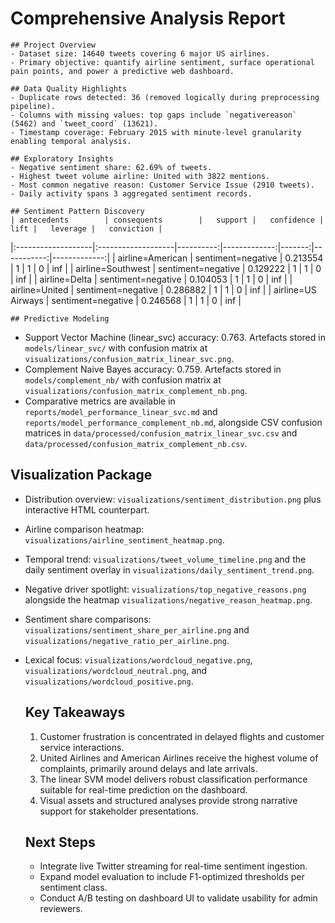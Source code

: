 # Comprehensive Analysis Report

    ## Project Overview
    - Dataset size: 14640 tweets covering 6 major US airlines.
    - Primary objective: quantify airline sentiment, surface operational pain points, and power a predictive web dashboard.

    ## Data Quality Highlights
    - Duplicate rows detected: 36 (removed logically during preprocessing pipeline).
    - Columns with missing values: top gaps include `negativereason` (5462) and `tweet_coord` (13621).
    - Timestamp coverage: February 2015 with minute-level granularity enabling temporal analysis.

    ## Exploratory Insights
    - Negative sentiment share: 62.69% of tweets.
    - Highest tweet volume airline: United with 3822 mentions.
    - Most common negative reason: Customer Service Issue (2910 tweets).
    - Daily activity spans 3 aggregated sentiment records.

    ## Sentiment Pattern Discovery
    | antecedents        | consequents        |   support |   confidence |   lift |   leverage |   conviction |
|:-------------------|:-------------------|----------:|-------------:|-------:|-----------:|-------------:|
| airline=American   | sentiment=negative |  0.213554 |            1 |      1 |          0 |          inf |
| airline=Southwest  | sentiment=negative |  0.129222 |            1 |      1 |          0 |          inf |
| airline=Delta      | sentiment=negative |  0.104053 |            1 |      1 |          0 |          inf |
| airline=United     | sentiment=negative |  0.286882 |            1 |      1 |          0 |          inf |
| airline=US Airways | sentiment=negative |  0.246568 |            1 |      1 |          0 |          inf |

    ## Predictive Modeling
- Support Vector Machine (linear_svc) accuracy: 0.763. Artefacts stored in `models/linear_svc/` with confusion matrix at `visualizations/confusion_matrix_linear_svc.png`.
- Complement Naive Bayes accuracy: 0.759. Artefacts stored in `models/complement_nb/` with confusion matrix at `visualizations/confusion_matrix_complement_nb.png`.
- Comparative metrics are available in `reports/model_performance_linear_svc.md` and `reports/model_performance_complement_nb.md`, alongside CSV confusion matrices in `data/processed/confusion_matrix_linear_svc.csv` and `data/processed/confusion_matrix_complement_nb.csv`.

## Visualization Package
- Distribution overview: `visualizations/sentiment_distribution.png` plus interactive HTML counterpart.
- Airline comparison heatmap: `visualizations/airline_sentiment_heatmap.png`.
- Temporal trend: `visualizations/tweet_volume_timeline.png` and the daily sentiment overlay in `visualizations/daily_sentiment_trend.png`.
- Negative driver spotlight: `visualizations/top_negative_reasons.png` alongside the heatmap `visualizations/negative_reason_heatmap.png`.
- Sentiment share comparisons: `visualizations/sentiment_share_per_airline.png` and `visualizations/negative_ratio_per_airline.png`.
- Lexical focus: `visualizations/wordcloud_negative.png`, `visualizations/wordcloud_neutral.png`, and `visualizations/wordcloud_positive.png`.

    ## Key Takeaways
    1. Customer frustration is concentrated in delayed flights and customer service interactions.
    2. United Airlines and American Airlines receive the highest volume of complaints, primarily around delays and late arrivals.
    3. The linear SVM model delivers robust classification performance suitable for real-time prediction on the dashboard.
    4. Visual assets and structured analyses provide strong narrative support for stakeholder presentations.

    ## Next Steps
    - Integrate live Twitter streaming for real-time sentiment ingestion.
    - Expand model evaluation to include F1-optimized thresholds per sentiment class.
    - Conduct A/B testing on dashboard UI to validate usability for admin reviewers.
